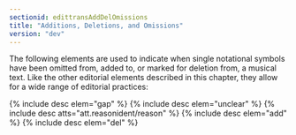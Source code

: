 ```yaml
---
sectionid: edittransAddDelOmissions
title: "Additions, Deletions, and Omissions"
version: "dev"
---
```


The following elements are used to indicate when single notational symbols have been omitted from, added to, or marked for deletion from, a musical text. Like the other editorial elements described in this chapter, they allow for a wide range of editorial practices:

  
{% include desc elem="gap" %} 
{% include desc elem="unclear" %} 
{% include desc atts="att.reasonident/reason" %} 
{% include desc elem="add" %} 
{% include desc elem="del" %} 
 
